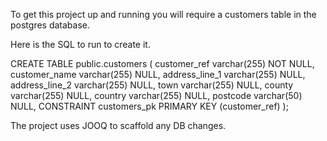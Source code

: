 To get this project up and running you will require a customers table in the postgres database. 

Here is the SQL to run to create it.

CREATE TABLE public.customers (
	customer_ref varchar(255) NOT NULL,
	customer_name varchar(255) NULL,
	address_line_1 varchar(255) NULL,
	address_line_2 varchar(255) NULL,
	town varchar(255) NULL,
	county varchar(255) NULL,
	country varchar(255) NULL,
	postcode varchar(50) NULL,
	CONSTRAINT customers_pk PRIMARY KEY (customer_ref)
);

The project uses JOOQ to scaffold any DB changes. 
